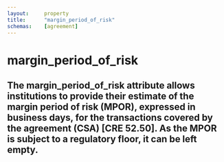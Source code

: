 ```yaml
---
layout:		property
title:		"margin_period_of_risk"
schemas:	[agreement]
---
```


# margin_period_of_risk

The **margin_period_of_risk** attribute allows institutions to provide their estimate of the margin period of risk (MPOR), expressed in business days, for the transactions covered by the agreement (CSA) [CRE 52.50]. As the MPOR is subject to a regulatory floor, it can be left empty.
---
[CRE52]: https://www.bis.org/basel_framework/chapter/CRE/52.htm?tldate=20201231&inforce=20220101